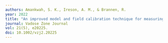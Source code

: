 ```yaml
---
authors: Amankwah, S. K., Ireson, A. M., & Brannen, R.
year: 2022
title: "An improved model and field calibration technique for measuring liquid water content in unfrozen and frozen soils with dielectric probes."
journal: Vadose Zone Journal
vol: 21(5), e20225. 
doi: 10.1002/vzj2.20225
---
```

